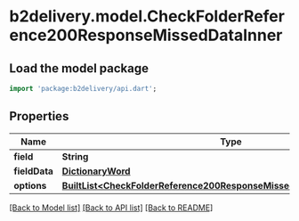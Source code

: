 # b2delivery.model.CheckFolderReference200ResponseMissedDataInner

## Load the model package
```dart
import 'package:b2delivery/api.dart';
```

## Properties
Name | Type | Description | Notes
------------ | ------------- | ------------- | -------------
**field** | **String** |  | 
**fieldData** | [**DictionaryWord**](DictionaryWord.md) |  | [optional] 
**options** | [**BuiltList&lt;CheckFolderReference200ResponseMissedDataInnerOptionsInner&gt;**](CheckFolderReference200ResponseMissedDataInnerOptionsInner.md) |  | 

[[Back to Model list]](../README.md#documentation-for-models) [[Back to API list]](../README.md#documentation-for-api-endpoints) [[Back to README]](../README.md)


